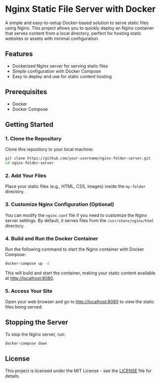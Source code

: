 
# Nginx Static File Server with Docker

A simple and easy-to-setup Docker-based solution to serve static files using Nginx. This project allows you to quickly deploy an Nginx container that serves content from a local directory, perfect for hosting static websites or assets with minimal configuration.

## Features

- Dockerized Nginx server for serving static files
- Simple configuration with Docker Compose
- Easy to deploy and use for static content hosting

## Prerequisites

- Docker
- Docker Compose

## Getting Started

### 1. Clone the Repository

Clone this repository to your local machine:

```bash
git clone https://github.com/your-username/nginx-folder-server.git
cd nginx-folder-server
```

### 2. Add Your Files

Place your static files (e.g., HTML, CSS, images) inside the `my-folder` directory.

### 3. Customize Nginx Configuration (Optional)

You can modify the `nginx.conf` file if you need to customize the Nginx server settings. By default, it serves files from the `/usr/share/nginx/html` directory.

### 4. Build and Run the Docker Container

Run the following command to start the Nginx container with Docker Compose:

```bash
docker-compose up -d
```

This will build and start the container, making your static content available at [http://localhost:8080](http://localhost:8080).

### 5. Access Your Site

Open your web browser and go to [http://localhost:8080](http://localhost:8080) to view the static files being served.

## Stopping the Server

To stop the Nginx server, run:

```bash
docker-compose down
```

## License

This project is licensed under the MIT License - see the [LICENSE](LICENSE) file for details.
